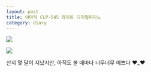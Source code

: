 ```yaml
---
layout: post
title: 야마하 CLP-545 화이트 디지털피아노
category: diary
---
```


![](__imgUrl__/1.jpg)

![](__imgUrl__/2.jpg)

산지 몇 달이 지났지만, 아직도 볼 때마다 너무너무 예쁘다 ♥_♥